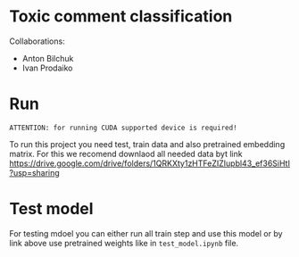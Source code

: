 # Toxic comment classification

Collaborations:
- Anton Bilchuk
- Ivan Prodaiko

# Run
```
ATTENTION: for running CUDA supported device is required!
```
To run this project you need test, train data and also pretrained embedding matrix. For this we recomend downlaod all needed data byt link https://drive.google.com/drive/folders/1QRKXty1zHTFeZIZIupbl43_ef36SiHtI?usp=sharing

# Test model

For testing mdoel you can either run all train step and use this model or by link above use pretrained weights like in `test_model.ipynb` file.

